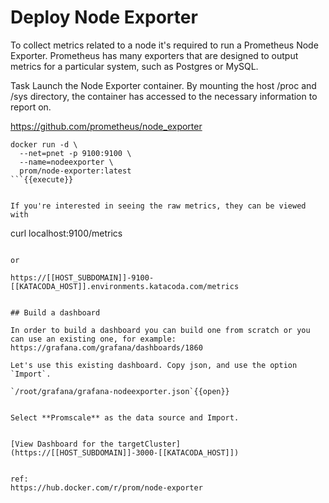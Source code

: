 # Deploy Node Exporter

To collect metrics related to a node it's required to run a Prometheus Node Exporter. Prometheus has many exporters that are designed to output metrics for a particular system, such as Postgres or MySQL.

Task
Launch the Node Exporter container. By mounting the host /proc and /sys directory, the container has accessed to the necessary information to report on.

https://github.com/prometheus/node_exporter 

```
docker run -d \
  --net=pnet -p 9100:9100 \
  --name=nodeexporter \
  prom/node-exporter:latest
```{{execute}}


If you're interested in seeing the raw metrics, they can be viewed with 

```
curl localhost:9100/metrics
```{{execute}}

or

https://[[HOST_SUBDOMAIN]]-9100-[[KATACODA_HOST]].environments.katacoda.com/metrics


## Build a dashboard

In order to build a dashboard you can build one from scratch or you can use an existing one, for example:
https://grafana.com/grafana/dashboards/1860

Let's use this existing dashboard. Copy json, and use the option `Import`.

`/root/grafana/grafana-nodeexporter.json`{{open}}


Select **Promscale** as the data source and Import.


[View Dashboard for the targetCluster](https://[[HOST_SUBDOMAIN]]-3000-[[KATACODA_HOST]])


ref:
https://hub.docker.com/r/prom/node-exporter
